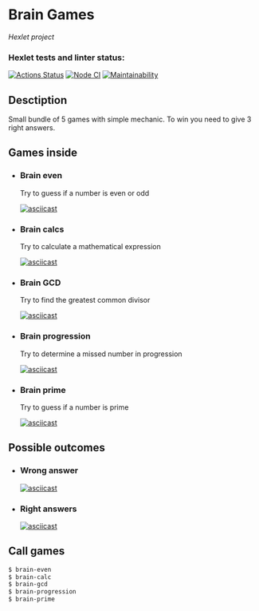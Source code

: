 # Brain Games
_Hexlet project_

### Hexlet tests and linter status:
[![Actions Status](https://github.com/mnogom/frontend-project-lvl1/workflows/hexlet-check/badge.svg)](https://github.com/mnogom/frontend-project-lvl1/actions)
[![Node CI](https://github.com/mnogom/frontend-project-lvl1/actions/workflows/node-ci.yml/badge.svg)](https://github.com/mnogom/frontend-project-lvl1/actions/workflows/node-ci.yml)
[![Maintainability](https://api.codeclimate.com/v1/badges/52a916cce5895207a8c7/maintainability)](https://codeclimate.com/github/mnogom/frontend-project-lvl1/maintainability)

## Desctiption
Small bundle of 5 games with simple mechanic. To win you need to give 3 right answers.

## Games inside
- ### Brain even
  Try to guess if a number is even or odd
  
  [![asciicast](https://asciinema.org/a/UtK5azv9cOnh6pVI5vQZA4kbm.svg)](https://asciinema.org/a/UtK5azv9cOnh6pVI5vQZA4kbm)
- ### Brain calcs
  Try to calculate a mathematical expression

  [![asciicast](https://asciinema.org/a/80Lz5C3UDZmS9sKiyI2jMRBso.svg)](https://asciinema.org/a/80Lz5C3UDZmS9sKiyI2jMRBso)
- ### Brain GCD
  Try to find the greatest common divisor

  [![asciicast](https://asciinema.org/a/J71P6TewwitX6rS8EU9hy78bi.svg)](https://asciinema.org/a/J71P6TewwitX6rS8EU9hy78bi)
- ### Brain progression
  Try to determine a missed number in progression

  [![asciicast](https://asciinema.org/a/ldesamLMIex2K9efcE1O4BWLQ.svg)](https://asciinema.org/a/ldesamLMIex2K9efcE1O4BWLQ)
- ### Brain prime
  Try to guess if a number is prime

  [![asciicast](https://asciinema.org/a/cyldEHh7qnYgnNOgjT6E3DJm0.svg)](https://asciinema.org/a/cyldEHh7qnYgnNOgjT6E3DJm0)


## Possible outcomes
- ### Wrong answer
  [![asciicast](https://asciinema.org/a/381521.svg)](https://asciinema.org/a/381521)
- ### Right answers
  [![asciicast](https://asciinema.org/a/381524.svg)](https://asciinema.org/a/381524)

## Call games
```bash
$ brain-even
$ brain-calc
$ brain-gcd
$ brain-progression
$ brain-prime
```